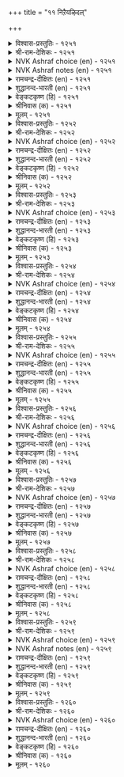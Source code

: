 +++
title = "११ निऱैयऴिदल्"

+++


<details><summary>विश्वास-प्रस्तुतिः - १२५१</summary>

कामक् कणिच्चि उडैक्कुम् निऱैयॆऩ्ऩुम्
नाणुत्ताऴ् वीऴ्त्त कदवु। १२५१
</details>

<details><summary>श्री-राम-देशिकः - १२५१</summary>

लज्जारूपार्गलोपेतं कवाटं धैर्यनामकम् ।  
कामनामकुठारोऽय भिनत्ति शतधा किल ॥ १२५१॥
</details>

<details><summary>NVK Ashraf choice (en) - १२५१</summary>

१२५१
The axe of love can break open the door of chastity
Secured by the bolt of modesty. *
(W.H. Drew and J. Lazarus), (J. Narayanaswamy)
</details>

<details><summary>NVK Ashraf notes (en) - १२५१</summary>

१२५१. Compare with ७१. "Can love be latched and hidden? A trickling tear will proclaim it loud" - (P.S. Sundaram)
</details>

<details><summary>रामचन्द्र-दीक्षितः (en) - १२५१</summary>

1251 kāmak kaṇicci uṭaikkum niṟaiyeṉṉum  
nāṇuttāḻ vīḻtta katavu.

1251\. The door of my maidenly grace and the bolt and bars of modesty are hewn by the weapon of restless love.  
</details>

<details><summary>शुद्धानन्द-भारती (en) - १२५१</summary>

1\. காமக் கணிச்சி உடைக்கும் நிறையென்னும்  
நாணுத்தாழ் வீழ்த்த கதவு.  
Passion's axe shall break the door  
Of reserve bolted with my honour.        1251  
</details>

<details><summary>वेङ्कटकृष्ण (हि) - १२५१</summary>

1251
लाज-चटखनी युक्त है, मनोधैर्य का द्वार ।  
खंडन करना है उसे, यह जो काम-कुठार ॥
</details>

<details><summary>श्रीनिवास (क) - १२५१</summary>

1251. लज्जॆयॆन्नुव कीलि हाकिद संयमद बागिलन्नु कामवॆम्ब कॊडलियु ऒडॆदु हाकुत्तदॆ. (कामवु लज्जॆयन्नु
अतिक्रमिसि संयमवन्नू सडिलिसुत्तदॆ ऎन्दु भाव)

</details>

<details><summary>मूलम् - १२५१</summary>

कामक् कणिच्चि उडैक्कुम् निऱैयॆऩ्ऩुम्
नाणुत्ताऴ् वीऴ्त्त कदवु। १२५१
</details>

<details><summary>विश्वास-प्रस्तुतिः - १२५२</summary>

कामम् ऎऩवॊऩ्ऱो कण्णिऩ्ऱॆऩ् नॆञ्जत्तै
यामत्तुम् आळुम् तॊऴिल्। १२५२
</details>

<details><summary>श्री-राम-देशिकः - १२५२</summary>

कामनात्मकवस्त्वेतत्, नूनं दाक्षिण्यवर्जितम् ।  
यतो मदीयं चित्तं तद्रात्रावपि नियोजयेत् ॥ १२५२॥
</details>

<details><summary>NVK Ashraf choice (en) - १२५२</summary>

१२५२
That pitiless thing called Love
Exploits my heart even at night. *
(P.S. Sundaram)
</details>

<details><summary>रामचन्द्र-दीक्षितः (en) - १२५२</summary>

1252 kāmam eṉaoṉṟō kaṇṇiṉṟueṉ neñcattai  
yāmattum āḷum toḻil.

1252\. Verily the thing called love has no grace; even at dead of night it rules my heart and keeps it awake when all the world is in slumber.  
</details>

<details><summary>शुद्धानन्द-भारती (en) - १२५२</summary>

2\. காம மெனஒன்றோ கண்ணின்றென் நெஞ்சத்தை  
யாமத்தும் ஆளும் தொழில்.  
The thing called lust is a heartless power  
It sways my mind at midnight hour.        1252  
</details>

<details><summary>वेङ्कटकृष्ण (हि) - १२५२</summary>

1252
काम एक निर्दय रहा, जो दिल पर कर राज ।  
अर्द्ध रात्रि के समय भी, करवाता है काज ॥
</details>

<details><summary>श्रीनिवास (क) - १२५२</summary>

1252. ऎल्लरू विश्रान्ति हॊन्दिरुव नडु रात्रियल्लू नन्न मनस्सन्नु (हिंसिसि) दुडिसिकॊळ्ळुत्तिरुव कामक्कॆ
कण्णिल्लवॆम्बुदु दिट!

</details>

<details><summary>मूलम् - १२५२</summary>

कामम् ऎऩवॊऩ्ऱो कण्णिऩ्ऱॆऩ् नॆञ्जत्तै
यामत्तुम् आळुम् तॊऴिल्। १२५२
</details>

<details><summary>विश्वास-प्रस्तुतिः - १२५३</summary>

मऱैप्पेऩ्मऩ् कामत्तै याऩो कुऱिप्पिऩ्ऱित्
तुम्मल्बोल् तोऩ्ऱि विडुम्। १२५३
</details>

<details><summary>श्री-राम-देशिकः - १२५३</summary>

काममन्तश्छादयित्तुं मदीयं प्रयते बहु ।  
मामतीत्य तु तद्वेगात् निर्याति क्षुतवद्बहिः ॥ १२५३॥
</details>

<details><summary>NVK Ashraf choice (en) - १२५३</summary>

१२५३
Fain would I hide my love, but it breaks out
Unawares like a sneeze. *
(P.S. Sundaram)
</details>

<details><summary>रामचन्द्र-दीक्षितः (en) - १२५३</summary>

1253 maṟaippēṉmaṉ kāmattai yāṉō kuṟippuiṉṟit  
tummalpōl tōṉṟi viṭum.

1253\. I strive to hide this - my passion. Yet it breaks out against my wish like a sudden sneeze.  
</details>

<details><summary>शुद्धानन्द-भारती (en) - १२५३</summary>

3\. மறைப்பேன்மன் காமத்தை யானோ குறிப்பின்றித்  
தும்மல்போல் தோன்றி விடும்.  
How to hide this lust which shows  
Itself while I sneeze unawares!        1253  
</details>

<details><summary>वेङ्कटकृष्ण (हि) - १२५३</summary>

1253
काम छिपाने यत्न तो, मैं करती हूँ जान ।  
प्रकट हुआ निर्देश बिन, वह तो छींक समान ॥
</details>

<details><summary>श्रीनिवास (क) - १२५३</summary>

1253. नानो कामवन्नु (मनस्सिनाळदल्लि) मरॆसिकॊळ्ळलॆत्तिसुत्तिद्देनॆ. आदरॆ अदु याव सूचनॆयू इल्लदॆ
(सीनिनन्तॆ) तन्नन्नु ऒम्मॆले हॊरगॆ तोर्पडिसिकॊळ्ळुत्तिदॆ.

</details>

<details><summary>मूलम् - १२५३</summary>

मऱैप्पेऩ्मऩ् कामत्तै याऩो कुऱिप्पिऩ्ऱित्
तुम्मल्बोल् तोऩ्ऱि विडुम्। १२५३
</details>

<details><summary>विश्वास-प्रस्तुतिः - १२५४</summary>

निऱैयुडैयेऩ् ऎऩ्पेऩ्मऩ् याऩोऎऩ् कामम्
मऱैयिऱन्दु मऩ्ऱु पडुम्। १२५४
</details>

<details><summary>श्री-राम-देशिकः - १२५४</summary>

धैर्यवानहमित्यासीदद्यावधि मतिर्मम् ।  
किन्त्वद्यान्तः स्थितः कामो निष्क्रम्य प्राविशत् सभाम् ॥ १२५४॥
</details>

<details><summary>NVK Ashraf choice (en) - १२५४</summary>

१२५४
In modesty I deemed myself beyond assail;
But love has now cast away the veil. *
(G.U. Pope)
</details>

<details><summary>रामचन्द्र-दीक्षितः (en) - १२५४</summary>

1254 niṟaiyuṭaiyēṉ eṉpēṉmaṉ yāṉōeṉ kāmam  
maṟaiyiṟantu maṉṟu paṭum.

1254\. I pride myself on my modesty. But my passion breaks all barriers and brings me out into the open.  
</details>

<details><summary>शुद्धानन्द-भारती (en) - १२५४</summary>

4\. நிறையுடையேன் என்பேன்மன் யானோஎன் காமம்  
மறையிறந்து மன்று படும்.  
I was proud of my sex-reserve  
Lo lust betrays what I preserve.        1254  
</details>

<details><summary>वेङ्कटकृष्ण (हि) - १२५४</summary>

1254
कहती थी ‘हूँ धृतिमती’, पर मम काम अपार ।  
प्रकट सभी पर अब हुआ, गोपनीयता पार ॥
</details>

<details><summary>श्रीनिवास (क) - १२५४</summary>

1254. नानो इदुवरॆगॆ संयमदिन्द इरुवुदागि तिळिदुकॊण्डिद्दॆ; आदरॆ नन्न कामवु मरॆयन्नु हिरिदु
बहिरङ्गवागि बयलु माडिकॊळ्ळुत्तिदॆ.

</details>

<details><summary>मूलम् - १२५४</summary>

निऱैयुडैयेऩ् ऎऩ्पेऩ्मऩ् याऩोऎऩ् कामम्
मऱैयिऱन्दु मऩ्ऱु पडुम्। १२५४
</details>

<details><summary>विश्वास-प्रस्तुतिः - १२५५</summary>

सॆऱ्ऱार्बिऩ् सॆल्लाप् पॆरुन्दगैमै कामनोय्
उऱ्ऱार् अऱिवदॊऩ्ऱु अऩ्ऱु। १२५५
</details>

<details><summary>श्री-राम-देशिकः - १२५५</summary>

प्रियस्य विप्रयुक्तस्य पदानुगमनं विना ।  
स्थातुं धैर्येण कामिन्यो न जानन्ति कदापि ताः ॥ १२५५॥
</details>

<details><summary>NVK Ashraf choice (en) - १२५५</summary>

१२५५
The dignity of not pursuing the indifferent
Is one thing unknown to the love-sick. *
(M.S. Poornalingam Pillai)
</details>

<details><summary>रामचन्द्र-दीक्षितः (en) - १२५५</summary>

1255 ceṟṟārpiṉ cellāp peruntakaimai kāmanōy  
uṟṟār aṟivatoṉṟu aṉṟu.

1255\. Victims of passion can never understand the nobility of giving up the pursuit of unrequited love.  
</details>

<details><summary>शुद्धानन्द-भारती (en) - १२५५</summary>

5\. செற்றார்பின் செல்லாப் பெருந்தகைமை காமநோய்  
உற்றார் அறிவதொன்று அன்று.  
Dignity seeks not a deserter  
But Love-sick is its innovator.        1255  
</details>

<details><summary>वेङ्कटकृष्ण (हि) - १२५५</summary>

1255
उनके पीछे जा लगें, जो तज गये सुजान ।  
काम-रोगिणी को नहीं, इस बहुमति का ज्ञान ॥
</details>

<details><summary>श्रीनिवास (क) - १२५५</summary>

1255. तम्मन्नु हगॆयन्तॆ अगलिद प्रियतमन हिन्दॆ होगदॆ, अभिमानवन्नु कापाडिकॊळ्ळुवुदु
कामवेदनॆगॊळगादवरल्लि साध्यविल्ल.

</details>

<details><summary>मूलम् - १२५५</summary>

सॆऱ्ऱार्बिऩ् सॆल्लाप् पॆरुन्दगैमै कामनोय्
उऱ्ऱार् अऱिवदॊऩ्ऱु अऩ्ऱु। १२५५
</details>

<details><summary>विश्वास-प्रस्तुतिः - १२५६</summary>

सॆऱ्ऱवर् पिऩ्सेऱल् वेण्डि अळित्तरो
ऎऱ्ऱॆऩ्ऩै उऱ्ऱ तुयर्। १२५६
</details>

<details><summary>श्री-राम-देशिकः - १२५६</summary>

मद्गतः कामरोगोऽयमवाच्यमहिमान्वितः ।  
विरक्तस्य प्रियस्यानुगमनं मे यतो मतम् ॥ १२५६॥
</details>

<details><summary>NVK Ashraf choice (en) - १२५६</summary>

१२५६
What sort of passion is this that induces me
To follow the very one who deserted me?
(K. Krishnaswamy & Vijaya Ramkumar)
</details>

<details><summary>रामचन्द्र-दीक्षितः (en) - १२५६</summary>

1256 ceṟṟavar piṉcēṟal vēṇṭi aḷittarō  
eṟṟeṉṉai uṟṟa tuyar.

1256\. How cruel is the malady which sends me after the heartless one! Mine is indeed a pitiable lot.  
</details>

<details><summary>शुद्धानन्द-भारती (en) - १२५६</summary>

6\. செற்றவர் பின்சேறல் வேண்டி அளித்தரோ  
எற்றென்னை உற்ற துயர்.  
O Grief, my deserter you seek  
Of your caprice what shall I speak!        1256  
</details>

<details><summary>वेङ्कटकृष्ण (हि) - १२५६</summary>

1256
उनके पीछे लग रहूँ, चले गये जो त्याग ।  
काम-रोग को यों दिया, यह मेरा बड़भाग ॥
</details>

<details><summary>श्रीनिवास (क) - १२५६</summary>

1256. प्रेयसियन्नु तॊरॆदु होद इनियन हिन्द सारलु बयसिद नॆलॆयल्लिरुव नन्न दुर्बरवाद काम
वेदनॆयु ऎष्टु सुकुमारवादुदो!

</details>

<details><summary>मूलम् - १२५६</summary>

सॆऱ्ऱवर् पिऩ्सेऱल् वेण्डि अळित्तरो
ऎऱ्ऱॆऩ्ऩै उऱ्ऱ तुयर्। १२५६
</details>

<details><summary>विश्वास-प्रस्तुतिः - १२५७</summary>

नाणॆऩ ऒऩ्ऱो अऱियलम् कामत्ताल्
पेणियार् पॆट्प सॆयिऩ्। १२५७
</details>

<details><summary>श्री-राम-देशिकः - १२५७</summary>

प्रियः प्रेम्णा समागत्य कुर्यान्नः प्रार्थिनं यदि ।  
तर्हि लज्जाभिधं वस्तु नैव ज्ञानं भवेन्मम ॥ १२५७॥
</details>

<details><summary>NVK Ashraf choice (en) - १२५७</summary>

१२५७
When the lover does all we desire,
We forget all shame unawares.
( Shuddhananda Bharatiar)
</details>

<details><summary>रामचन्द्र-दीक्षितः (en) - १२५७</summary>

1257 nāṇeṉa oṉṟō aṟiyalam kāmattāl  
pēṇiyār peṭpa ceyiṉ.

1257\. When the loved one, after all his vagaries, took me into his loving embraces all my bashfulness fled away.  
</details>

<details><summary>शुद्धानन्द-भारती (en) - १२५७</summary>

7\. நாணென ஒன்றோ அறியலம் காமத்தால்  
பேணியார் பெட்ப செயின்.  
When lover's love does what it desires  
We forget all shame unawares.        1257  
</details>

<details><summary>वेङ्कटकृष्ण (हि) - १२५७</summary>

1257
करते ये प्रिय नाथ जब, कामेच्छित सब काज ।  
तब यह ज्ञात न था हमें, एक वस्तु है लाज ॥
</details>

<details><summary>श्रीनिवास (क) - १२५७</summary>

1257. इनियनु प्रेमातुरनागि ननगॆ इष्टवागुवन्तह ऎसकगॆळन्नु माडुववनादरॆ, नानु नाचिकॆयन्नु
तॊरॆदु इरबल्लॆनु.

</details>

<details><summary>मूलम् - १२५७</summary>

नाणॆऩ ऒऩ्ऱो अऱियलम् कामत्ताल्
पेणियार् पॆट्प सॆयिऩ्। १२५७
</details>

<details><summary>विश्वास-प्रस्तुतिः - १२५८</summary>

पऩ्मायक् कळ्वऩ् पणिमॊऴि अऩ्ऱोनम्
पॆण्मै उडैक्कुम् पडै। १२५८
</details>

<details><summary>श्री-राम-देशिकः - १२५८</summary>

स्त्र्वर्तिधैर्यसंज्ञाकप्राकारस्य विभेदनम् ।  
वञ्चकप्रियनम्रोक्तिरूपसैन्येन शक्यते ॥ १२५८॥
</details>

<details><summary>NVK Ashraf choice (en) - १२५८</summary>

१२५८
Are not the enticing words of this wily fraud
Weapons that break my feminine reserve? *
(W.H. Drew and J. Lazarus)
</details>

<details><summary>रामचन्द्र-दीक्षितः (en) - १२५८</summary>

1258 paṉmāyak kaḷvaṉ paṇimoḻi aṉṟōnam  
peṇmai uṭaikkum paṭai.

1258\. The weapon that shatters our maidenly reserve is none other than the talk of the artful lover.  
</details>

<details><summary>शुद्धानन्द-भारती (en) - १२५८</summary>

8\. பன்மாயக் கள்வன் பணிமொழி அன்றோநம்  
பெண்மை உடைக்கும் படை.  
The cheater of many wily arts  
His tempting words break through women's hearts.        1258  
</details>

<details><summary>वेङ्कटकृष्ण (हि) - १२५८</summary>

1258
बहुमायामय चोर के, जो हैं नयमय बैन ।  
मेरी धृति को तोड़ने, क्या होते नहिं सैन ॥
</details>

<details><summary>श्रीनिवास (क) - १२५८</summary>

1258. नम्म कॆण्तिनद संयम ऎम्ब कोटॆयन्नु भीतिसबल्ल पडॆयुदरॆ, कपट नाटक सूत्रधारियाद प्रियतमन
रमिसुव मेल्वातगळल्लवॆ?

</details>

<details><summary>मूलम् - १२५८</summary>

पऩ्मायक् कळ्वऩ् पणिमॊऴि अऩ्ऱोनम्
पॆण्मै उडैक्कुम् पडै। १२५८
</details>

<details><summary>विश्वास-प्रस्तुतिः - १२५९</summary>

पुलप्पल् ऎऩच्चॆऩ्ऱेऩ् पुल्लिऩेऩ् नॆञ् जम्
कलत्तल् उऱुवदु कण्डु। १२५९
</details>

<details><summary>श्री-राम-देशिकः - १२५९</summary>

प्रिये समागते त्यक्त्वा तमन्यत्नागमं क्रुधा ।  
मच्चित्ते तेन संयुक्ते त्वलभे तेन सङ्गमम् ॥ १२५९॥
</details>

<details><summary>NVK Ashraf choice (en) - १२५९</summary>

१२५९
Determined to sulk I went, but when my heart merged,
I too went and clasped him. *
(J. Narayanaswamy), (P.S. Sundaram)
</details>

<details><summary>NVK Ashraf notes (en) - १२५९</summary>

१२५९. Compare with १२८४. “My friend, I went all set to quarrel, but my heart forgot and clasped him”. ((P.S. Sundaram))
</details>

<details><summary>रामचन्द्र-दीक्षितः (en) - १२५९</summary>

1259 pulappal eṉacceṉṟēṉ pulliṉēṉ neñcam  
kalattal uṟuvatu kaṇṭu.

1259\. With the fixed resolve of forsaking him I went, but my heart yielded to his embrace.  
</details>

<details><summary>शुद्धानन्द-भारती (en) - १२५९</summary>

9\. புலப்ப லெனச் சென்றேன் புல்லினேன் நெஞ்சம்  
கலத்த லுறுவது கண்டு.  
In huff I went and felt at ease  
Heat to heart in sweet embrace.        1259  
</details>

<details><summary>वेङ्कटकृष्ण (हि) - १२५९</summary>

1259
चली गई मैं रूठने, किन्तु हृदय को देख ।  
वह प्रवृत्त है मिलन हित, गले लगी, हो एक ॥
</details>

<details><summary>श्रीनिवास (क) - १२५९</summary>

1259. अवरन्नु द्वेषिसुत्तेनॆन्दुकॊण्डु अवरिन्द दूर सारिदॆ; आदरॆ नन्न मनस्सु अवरॊडनॆ कूडलु
तवकगॊळ्ळुत्तिरुवुदन्नु अरितु बिळिसारि अप्पिकॊण्डॆ.

</details>

<details><summary>मूलम् - १२५९</summary>

पुलप्पल् ऎऩच्चॆऩ्ऱेऩ् पुल्लिऩेऩ् नॆञ् जम्
कलत्तल् उऱुवदु कण्डु। १२५९
</details>

<details><summary>विश्वास-प्रस्तुतिः - १२६०</summary>

निणन्दीयिल् इट्टऩ्ऩ नॆञ्जिऩार्क्कु उण्डो
पुणर्न्दूडि निऱ्पेम् ऎऩल्। १२६०
</details>

<details><summary>श्री-राम-देशिकः - १२६०</summary>

अग्निलग्रवसातुल्यं प्रियलग्नं द्रवेन्मनः ।  
तादृक्चित्तयुता नार्यो वियुक्ताः स्युः कथं प्रियम् ॥ १२६०॥
</details>

<details><summary>NVK Ashraf choice (en) - १२६०</summary>

१२६०
Can they ever think of refusing to be reconciled,
Whose hearts melt like fat in fire?
(V.V.S. Aiyar)
</details>

<details><summary>रामचन्द्र-दीक्षितः (en) - १२६०</summary>

1260 niṇamtīyil iṭṭaṉṉa neñciṉārkku uṇṭō  
puṇarntatuūṭi niṟpōm eṉal.

1260\. People with hearts melting like fat at the touch of fire — how can they reject the offered love and stand aloof?  
</details>

<details><summary>शुद्धानन्द-भारती (en) - १२६०</summary>

10\. நிணந்தீயில் இட்டன்ன நெஞ்சினார்க்கு உண்டோ  
புணர்ந்தூடி நிற்பேம் எனல்.  
To feign dislike is it not rare  
For mates who melt like fat in fire?        1260  
</details>

<details><summary>वेङ्कटकृष्ण (हि) - १२६०</summary>

1260
अग्नि-दत्त मज्जा यथा, जिनका दिल द्रवमान ।  
उनको प्रिय के पास रह, क्या संभव है मान ॥
</details>

<details><summary>श्रीनिवास (क) - १२६०</summary>

1260. बॆङ्कियल्लि कॊब्बन्नु इट्ट हागिरुव नन्नन्थ हृदयवुळ्ळवरिगॆ अवरन्नु कूडि, मत्तॆ मुनिसिकॊण्डु इर्य्त्तेनॆन्दु हेळिकॊळ्ळुव शक्तियुण्टॆ.
</details>

<details><summary>मूलम् - १२६०</summary>

निणन्दीयिल् इट्टऩ्ऩ नॆञ्जिऩार्क्कु उण्डो
पुणर्न्दूडि निऱ्पेम् ऎऩल्। १२६०
</details>

